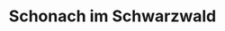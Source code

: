 ---
title: Schonach im Schwarzwald
url: /schonach-im-schwarzwald/
latitude: 48.142
longitude: 8.197
---